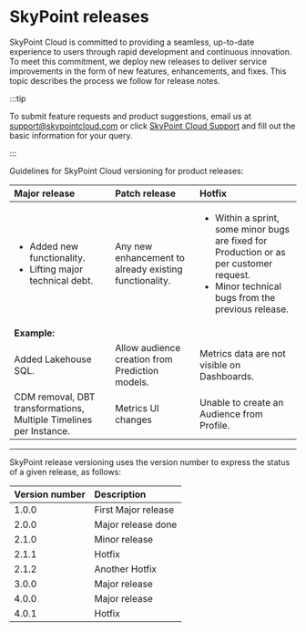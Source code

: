 # SkyPoint releases

SkyPoint Cloud is committed to providing a seamless, up-to-date experience to users through rapid development and continuous innovation. To meet this commitment, we deploy new releases to deliver service improvements in the form of new features, enhancements, and fixes. This topic describes the process we follow for release notes.


:::tip

To submit feature requests and product suggestions, email us at support@skypointcloud.com or click [SkyPoint Cloud Support](https://skypointcloud.com/customer-support/) and fill out the basic information for your query.  

:::


Guidelines for SkyPoint Cloud versioning for product releases:


|Major release|Patch release|Hotfix|
| :- | :- | :- |
|<ul><li>Added new functionality.</li><li>Lifting major technical debt.</li></ul>|Any new enhancement to already existing functionality. |<ul><li>Within a sprint, some minor bugs are fixed for Production or as per customer request.</li><li>Minor technical bugs from the previous release.</li></ul>|
|**Example:**|
|Added Lakehouse SQL.|Allow audience creation from Prediction models.|Metrics data are not visible on Dashboards.|
|CDM removal, DBT transformations, Multiple Timelines per Instance.|Metrics UI changes|Unable to create an Audience from Profile.|  
  
---

SkyPoint release versioning uses the version number to express the status of a given release, as follows:

|Version number|Description|
| :- | :- |  
|1.0.0|First Major release|
|2.0.0|Major release done|
|2.1.0|Minor release|
|2.1.1|Hotfix|
|2.1.2|Another Hotfix|
|3.0.0|Major release|
|4.0.0|Major release|
|4.0.1|Hotfix|
